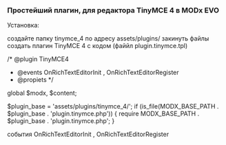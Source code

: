 <h3>Простейший плагин, для редактора TinyMCE 4 в MODx EVO</h3>

Установка:

создайте папку tinymce_4 по адресу assets/plugins/
закинуть файлы
создать плагин TinyMCE 4 с кодом (файйл plugin.tinymce.tpl) 


/* @plugin TinyMCE4
 * @events OnRichTextEditorInit , OnRichTextEditorRegister
 * @propiets 
*/


global $modx, $content;

$plugin_base = 'assets/plugins/tinymce_4/';
if (is_file(MODX_BASE_PATH . $plugin_base . 'plugin.tinymce.php')) {
	require MODX_BASE_PATH . $plugin_base . 'plugin.tinymce.php';
}








события OnRichTextEditorInit , OnRichTextEditorRegister
